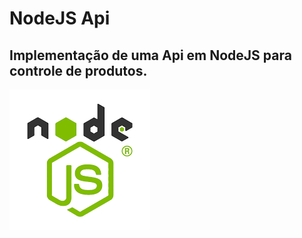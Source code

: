 # NodeJS Api
## Implementação de uma Api em NodeJS para controle de produtos.

![NodeJS](https://github.com/TulioliAles/nodeJsApi/blob/master/node.png)

